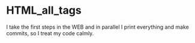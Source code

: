 # HTML_all_tags
I take the first steps in the WEB and in parallel I print everything and make commits,  so I treat my code calmly.
